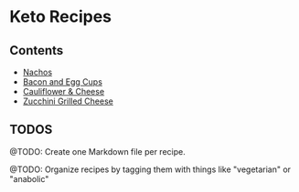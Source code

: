 # Keto Recipes

## Contents

- [Nachos](https://github.com/DevLifts/keto/blob/master/recipes/nachos.md)
- [Bacon and Egg Cups](https://github.com/DevLifts/keto/blob/master/recipes/bacon-and-egg-cups.md)
- [Cauliflower & Cheese](https://github.com/DevLifts/keto/blob/master/recipes/cauliflower-and-cheese.md)
- [Zucchini Grilled Cheese](https://github.com/DevLifts/keto/blob/master/recipes/zucchini-grilled-cheese.md)

## TODOS

@TODO: Create one Markdown file per recipe.

@TODO: Organize recipes by tagging them with things like "vegetarian" or "anabolic"

